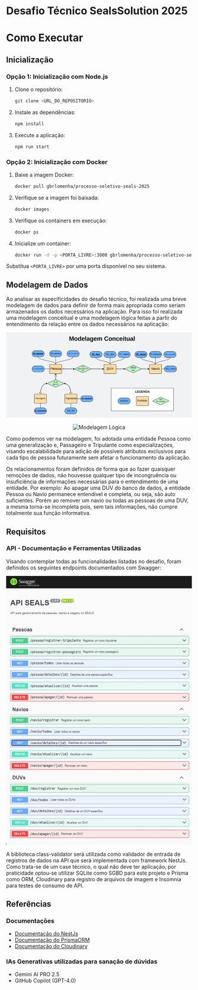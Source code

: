 # Desafio Técnico SealsSolution 2025

# Como Executar

## Inicialização

### Opção 1: Inicialização com Node.js

1. Clone o repositório:
   ```bash
   git clone <URL_DO_REPOSITORIO>
   ```

2. Instale as dependências:
   ```bash
   npm install
   ```

3. Execute a aplicação:
   ```bash
   npm run start
   ```

### Opção 2: Inicialização com Docker

1. Baixe a imagem Docker:
   ```bash
   docker pull gbrlomenha/processo-seletivo-seals-2025
   ```

2. Verifique se a imagem foi baixada:
   ```bash
   docker images
   ```

3. Verifique os containers em execução:
   ```bash
   docker ps
   ```

4. Inicialize um container:
   ```bash
   docker run -d -p <PORTA_LIVRE>:3000 gbrlomenha/processo-seletivo-seals-2025
   ```

Substitua `<PORTA_LIVRE>` por uma porta disponível no seu sistema.

## Modelagem de Dados

Ao analisar as especificidades do desafio técnico, foi realizada uma breve modelagem de dados para definir de forma mais apropriada como seriam armazenados os dados necessários na aplicação. Para isso foi realizada uma modelagem conceitual e uma modelagem lógica feitas a partir do entendimento da relação entre os dados necessários na aplicação: 

<p align="center">
  <img src="./arquivos%20de%20entrega/Modelagem%20Conceitual_page-0001.jpg" alt="Modelagem Conceitual">
</p>
<p align="center">
  <img src="./arquivos%20de%20entrega/Modelagem%20Lógica_page-0001.jpg" alt="Modelagem Lógica">
</p>


Como podemos ver na modelagem, foi adotada uma entidade Pessoa como uma generalização e, Passageiro e Tripulante como especializações, visando escalabilidade para adição de possíveis atributos exclusivos para cada tipo de pessoa futuramente sem afetar o funcionamento da aplicação.

Os relacionamentos foram definidos de forma que ao fazer quaisquer remoções de dados, não houvesse qualquer tipo de incongruência ou insuficiência de informações necessárias para o entendimento de uma entidade. Por exemplo: Ao apagar uma DUV do banco de dados, a entidade Pessoa ou Navio permanece entendível e completa, ou seja, são auto suficientes. Porém ao remover um navio ou todas as pessoas de uma DUV, a mesma torna-se incompleta pois, sem tais informações, não cumpre totalmente sua função informativa.

## Requisitos

### API - Documentação e Ferramentas Utilizadas

Visando contemplar todas as funcionalidades listadas no desafio, foram definidos os seguintes endpoints documentados com Swagger: 

<p align="center">
  <img src="./arquivos%20de%20entrega/endpoints.jpeg" alt="Endpoints">
</p>

A biblioteca class-validator será utilizada como validador de entrada de registros de dados na API que será implementada com framework NestJs. Como trata-se de um case técnico, o qual não deve ter aplicação, por praticidade optou-se utilizar SQLite como SGBD para este projeto e Prisma como ORM, Cloudinary para registro de arquivos de imagem e Insomnia para testes de consumo de API.

## Referências

### Documentações

- [Documentação do NestJs](https://docs.nestjs.com/)
- [Documentação do PrismaORM](https://www.prisma.io/docs)
- [Documentação do Cloudinary](https://cloudinary.com/)

### IAs Generativas utilizadas para sanação de dúvidas

- Gemini AI PRO 2.5
- GitHub Copilot (GPT-4.0)
